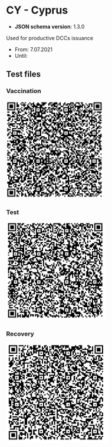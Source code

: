# CY - Cyprus

* **JSON schema version**: 1.3.0

Used for productive DCCs issuance
* From: 7.07.2021
* Until:

## Test files

### Vaccination

![VAC](VAC.PNG)

### Test

![TEST](TEST.PNG)

### Recovery

![REC](REC.PNG)

